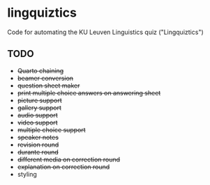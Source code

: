# lingquiztics
Code for automating the KU Leuven Linguistics quiz ("Lingquiztics")

## TODO

- ~~Quarto chaining~~
- ~~beamer conversion~~
- ~~question sheet maker~~
- ~~print multiple choice answers on answering sheet~~
- ~~picture support~~
- ~~gallery support~~
- ~~audio support~~
- ~~video support~~
- ~~multiple choice support~~
- ~~speaker notes~~
- ~~revision round~~
- ~~durante round~~
- ~~different media on correction round~~
- ~~explanation on correction round~~
- styling